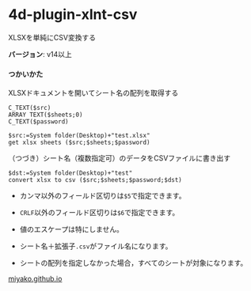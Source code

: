 # 4d-plugin-xlnt-csv
XLSXを単純にCSV変換する

**バージョン**: v14以上

#### つかいかた

XLSXドキュメントを開いてシート名の配列を取得する

```4d
C_TEXT($src)
ARRAY TEXT($sheets;0)
C_TEXT($password)

$src:=System folder(Desktop)+"test.xlsx"
get xlsx sheets ($src;$sheets;$password)
```

（つづき）シート名（複数指定可）のデータをCSVファイルに書き出す

```4d
$dst:=System folder(Desktop)+"test"
convert xlsx to csv ($src;$sheets;$password;$dst)
```

* カンマ以外のフィールド区切りは``$5``で指定できます。

* ``CRLF``以外のフィールド区切りは``$6``で指定できます。

* 値のエスケープは特にしません。

* シート名＋拡張子``.csv``がファイル名になります。

* シートの配列を指定しなかった場合，すべてのシートが対象になります。

[miyako.github.io](https://miyako.github.io/2020/11/11/4d-plugin-xlsx-to-csv.html)
